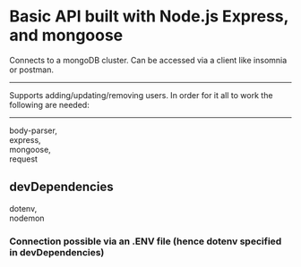 <h1>Basic API built with Node.js Express, and mongoose</h1> Connects to a mongoDB cluster. 
Can be accessed via a client like insomnia or postman.
<hr/>
Supports adding/updating/removing users. In order for it all to work the following are needed:
<hr/>
body-parser, <br>
express,  <br>
mongoose, <br>
request  <br>

 <h2>devDependencies</h2>
  dotenv, <br>
  nodemon <br>

<h3>Connection possible via an .ENV file (hence dotenv specified in devDependencies)</h3>
